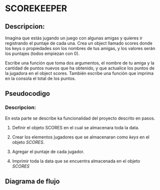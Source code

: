  # SCOREKEEPER

 ## Descripcion:

 Imagina que estás jugando un juego con algunas amigas y quieres ir registrando el puntaje de cada una. Crea un object llamado scores donde los keys o propiedades son los nombres de tus amigas, y los valores serán los puntajes (todos empiezan con 0).

Escribe una función que toma dos argumentos, el nombre de tu amiga y la cantidad de puntos nuevos que ha obtenido, y que actualice los puntos de la jugadora en el object scores. También escribe una función que imprima en la consola el total de los puntos.

## Pseudocodigo
### Descripcion:
En esta parte se describe ka funcionalidad del proyecto descrito en pasos.

1. Definir el objeto SCORES en el cual se almacenara toda la data.

2. Crear los elementos jugadores que se almacenaran como *keys* en el objeto _SCORES_.

3. Agregar el puntaje de cada jugador.

4. Imprimir toda la data que se encuentra almacenada en el objeto _SCORES_

## Diagrama de flujo
